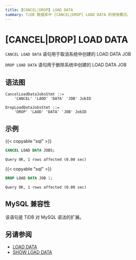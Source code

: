 ```yaml
---
title: [CANCEL|DROP] LOAD DATA
summary: TiDB 数据库中 [CANCEL|DROP] LOAD DATA 的使用概况。
---
```


# [CANCEL|DROP] LOAD DATA

`CANCEL LOAD DATA` 语句用于取消系统中创建的 LOAD DATA JOB

`DROP LOAD DATA` 语句用于删除系统中创建的 LOAD DATA JOB

## 语法图

```ebnf+diagram
CancelLoadDataJobsStmt ::=
    'CANCEL' 'LAOD' 'DATA' 'JOB' JobID

DropLoadDataJobsStmt ::=
    'DROP' 'LAOD' 'DATA' 'JOB' JobID
```

## 示例

{{< copyable "sql" >}}

```sql
CANCEL LOAD DATA JOBS;
```

```
Query OK, 1 rows affected (0.00 sec)
```

{{< copyable "sql" >}}

```sql
DROP LOAD DATA JOB 1;
```

```
Query OK, 1 rows affected (0.00 sec)
```

## MySQL 兼容性

该语句是 TiDB 对 MySQL 语法的扩展。

## 另请参阅

* [LOAD DATA](/sql-statements/sql-statement-load-data.md)
* [SHOW LOAD DATA](/sql-statements/sql-statement-show-load-data.md)
